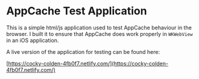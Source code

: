 # AppCache Test Application

This is a simple html/js application used to test AppCache behaviour in the browser. I built it to ensure that AppCache does work properly in `WKWebView` in an iOS application.

A live version of the application for testing can be found here:

[https://cocky-colden-4fb0f7.netlify.com/](https://cocky-colden-4fb0f7.netlify.com/)